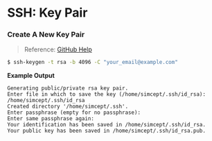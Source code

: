 # SSH: Key Pair

### Create A New Key Pair

> Reference: [GitHub Help](https://help.github.com/articles/generating-a-new-ssh-key-and-adding-it-to-the-ssh-agent/)

```sh
$ ssh-keygen -t rsa -b 4096 -C "your_email@example.com"
```

**Example Output**

```
Generating public/private rsa key pair.
Enter file in which to save the key (/home/simcept/.ssh/id_rsa): /home/simcept/.ssh/id_rsa
Created directory '/home/simcept/.ssh'.
Enter passphrase (empty for no passphrase):
Enter same passphrase again:
Your identification has been saved in /home/simcept/.ssh/id_rsa.
Your public key has been saved in /home/simcept/.ssh/id_rsa.pub.
```

